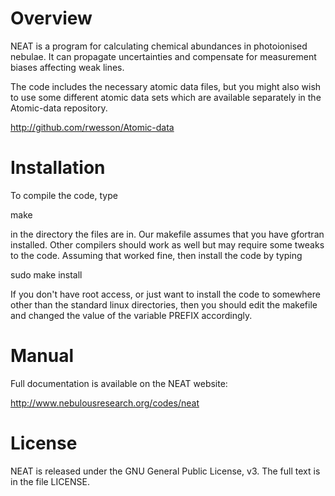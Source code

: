 Overview
========

NEAT is a program for calculating chemical abundances in photoionised nebulae.  It can propagate uncertainties and compensate for measurement biases affecting weak lines.

The code includes the necessary atomic data files, but you might also wish to use some different atomic data sets which are available separately in the Atomic-data repository.

http://github.com/rwesson/Atomic-data

Installation
============

To compile the code, type 

  make

in the directory the files are in.  Our makefile assumes that you have gfortran installed.  Other compilers should work as well but may require some tweaks to the code.  Assuming that worked fine, then install the code by typing

  sudo make install

If you don't have root access, or just want to install the code to somewhere other than the standard linux directories, then you should edit the makefile and changed the value of the variable PREFIX accordingly.

Manual
======

Full documentation is available on the NEAT website:

http://www.nebulousresearch.org/codes/neat

License
=======

NEAT is released under the GNU General Public License, v3.  The full text is in the file LICENSE.
